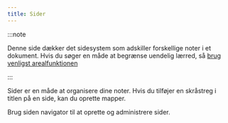 ```yaml
---
title: Sider
---
```


:::note

Denne side dækker det sidesystem som adskiller forskellige noter i et dokument. Hvis du søger en måde at begrænse uendelig lærred, så [brug venligst arealfunktionen](../area)

:::

Sider er en måde at organisere dine noter.
Hvis du tilføjer en skråstreg i titlen på en side, kan du oprette mapper.

Brug siden navigator til at oprette og administrere sider.
